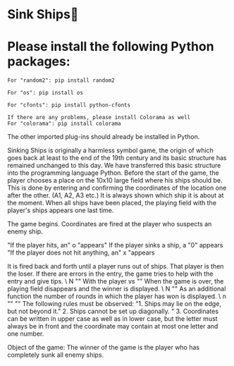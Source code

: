 
# Sink Ships🚢
# Please install the following Python packages:

    For "random2": pip install random2
   
    For "os": pip install os

    For "cfonts": pip install python-cfonts
    
    If there are any problems, please install Colorama as well
    For "colorama": pip install colorama

The other imported plug-ins should already be installed in Python.

Sinking Ships is originally a harmless symbol game, the origin of which goes back at least to the end of the 19th century and its basic structure has remained unchanged to this day. We have transferred this basic structure into the programming language Python. Before the start of the game, the player chooses a place on the 10x10 large field where his ships should be. This is done by entering and confirming the coordinates of the location one after the other. (A1, A2, A3 etc.) It is always shown which ship it is about at the moment. When all ships have been placed, the playing field with the player's ships appears one last time.

The game begins. Coordinates are fired at the player who suspects an enemy ship.

"If the player hits, an" o "appears" If the player sinks a ship, a "0" appears "If the player does not hit anything, an" x "appears

It is fired back and forth until a player runs out of ships. That player is then the loser. If there are errors in the entry, the game tries to help with the entry and give tips. \ N "" With the player vs "" When the game is over, the playing field disappears and the winner is displayed. \ N "" As an additional function the number of rounds in which the player has won is displayed. \ n "" "" The following rules must be observed: "1. Ships may lie on the edge, but not beyond it." 2. Ships cannot be set up diagonally. " 3. Coordinates can be written in upper case as well as in lower case, but the letter must always be in front and the coordinate may contain at most one letter and one number.

Object of the game:
The winner of the game is the player who has completely sunk all enemy ships.
    
  
